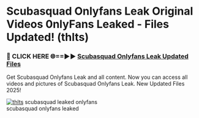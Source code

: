 # Scubasquad Onlyfans Leak Original Videos 0nlyFans Leaked - Files Updated! (thlts)

<h3>🔴 CLICK HERE 🌐==►► <a href="https://tinyurl.com/ms9xzufz" rel="nofollow">Scubasquad Onlyfans Leak Updated Files</a></h3>

Get Scubasquad Onlyfans Leak and all content. Now you can access all videos and pictures of Scubasquad Onlyfans Leak. New Updated Files 2025!

[![thlts](https://i.imgur.com/PQ7UWWw.gif)](https://tinyurl.com/ms9xzufz)
scubasquad leaked onlyfans<br>
scubasquad onlyfans leaked